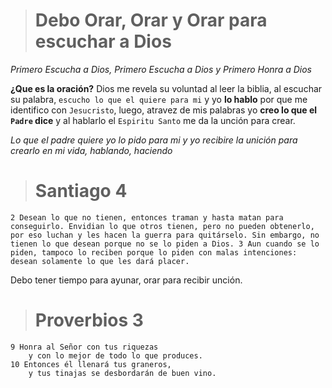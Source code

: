 > # Debo Orar, Orar y Orar para escuchar a Dios
_Primero Escucha a Dios, Primero Escucha a Dios y Primero Honra a Dios_

__¿Que es la oración?__ Dios me revela su voluntad al leer la biblia, al escuchar su palabra, `escucho lo que el quiere para mi` y yo __lo hablo__ por que me identifico con `Jesucristo`, luego, atravez de mis palabras yo __creo lo que el `Padre` dice__ y al hablarlo el `Espiritu Santo` me da la unción para crear.

_Lo que el padre quiere yo lo pido para mi y yo recibire la unición para crearlo en mi vida, hablando, haciendo_

> # Santiago 4 

    2 Desean lo que no tienen, entonces traman y hasta matan para conseguirlo. Envidian lo que otros tienen, pero no pueden obtenerlo, por eso luchan y les hacen la guerra para quitárselo. Sin embargo, no tienen lo que desean porque no se lo piden a Dios. 3 Aun cuando se lo piden, tampoco lo reciben porque lo piden con malas intenciones: desean solamente lo que les dará placer.

Debo tener tiempo para ayunar, orar para recibir unción.

> # Proverbios 3
    
    9 Honra al Señor con tus riquezas
        y con lo mejor de todo lo que produces.
    10 Entonces él llenará tus graneros,
        y tus tinajas se desbordarán de buen vino.